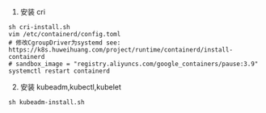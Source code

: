 1. 安装 cri

```shell
sh cri-install.sh
vim /etc/containerd/config.toml 
# 修改CgroupDriver为systemd see: https://k8s.huweihuang.com/project/runtime/containerd/install-containerd
# sandbox_image = "registry.aliyuncs.com/google_containers/pause:3.9"
systemctl restart containerd
```

2. 安装 kubeadm,kubectl,kubelet
```shell
sh kubeadm-install.sh
```